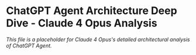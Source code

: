 # ChatGPT Agent Architecture Deep Dive - Claude 4 Opus Analysis

*This file is a placeholder for Claude 4 Opus's detailed architectural analysis of ChatGPT Agent.*